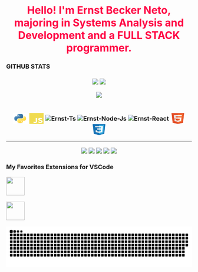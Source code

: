 <h1 align="center" style="color:#ff0043"> Hello! I'm Ernst Becker Neto, majoring in Systems Analysis and Development and a FULL STACK programmer.</h1>

<h3>GITHUB STATS<h3>
<div align="center">

  <img height="160rem" src="https://github-readme-stats.vercel.app/api?username=ernstbeckerneto&show_icons=true&include_all_commits=true&count_private=true&theme=react&hide_border=true&bg_color=0D1117&title_color=ff0043&icon_color=ff0043"/>
  
  <img height="160rem" src="https://github-readme-stats.vercel.app/api/top-langs/?username=ernstbeckerneto&layout=compact&theme=react&hide_border=true&bg_color=0D1117&title_color=ff0043&icon_color=ff0043"/>
  
  <br>
  
  <p align="center"><img src="https://img.shields.io/github/watchers/ernstbeckerneto/ernstbeckerneto?color=%23ff0043&label=Profile%20Views"></p>
  
</div>

<div align="center" style="display: inline_block"><br>
  <img align="center" alt="Ernst-Py" height="30" width="40" src="https://raw.githubusercontent.com/devicons/devicon/master/icons/python/python-original.svg">

  <img align="center" alt="Ernst-Js" height="30" width="40" src="https://raw.githubusercontent.com/devicons/devicon/master/icons/javascript/javascript-plain.svg">

  <img align="center" alt="Ernst-Ts" height="30" width="40" src="https://cdn.jsdelivr.net/gh/devicons/devicon/icons/typescript/typescript-original.svg">
  
  <img align="center" alt="Ernst-Node-Js" height="30" width="40" src="https://cdn.jsdelivr.net/gh/devicons/devicon/icons/nodejs/nodejs-original.svg">
  
  <img align="center" alt="Ernst-React" height="30" width="40" src="https://cdn.jsdelivr.net/gh/devicons/devicon/icons/react/react-original.svg">
  
  <img align="center" alt="Ernst-HTML" height="30" width="40" src="https://raw.githubusercontent.com/devicons/devicon/master/icons/html5/html5-original.svg">
  
  <img align="center" alt="Ernst-CSS" height="30" width="40" src="https://raw.githubusercontent.com/devicons/devicon/master/icons/css3/css3-original.svg">
    
</div>
  
<hr>

<div align="center"> 
  <a href="https://www.youtube.com/channel/UCVqOAIhGFiG-eJljsq1ELLw" target="_blank"><img src="https://img.shields.io/badge/YouTube-FF0000?style=for-the-badge&logo=youtube&logoColor=white" target="_blank"></a>
  <a href="https://instagram.com/ernst_becker_neto/" target="_blank"><img src="https://img.shields.io/badge/-Instagram-%23E4405F?style=for-the-badge&logo=instagram&logoColor=white" target="_blank"></a>
  <a href="https://www.linkedin.com/in/ErnstBeckerNeto" target="_blank"><img height="28" src="https://cdn.jsdelivr.net/gh/devicons/devicon/icons/linkedin/linkedin-original.svg"></a>
  <a href="https://twitter.com/ErnstBeckerNeto" target="_blank"><img src="https://img.shields.io/badge/Twitter-1DA1F2?style=for-the-badge&logo=twitter&logoColor=white" target="_blank"></a>
  <a href = "mailto:ernst.becker.neto@gmail.com" target="_blank"><img src="https://img.shields.io/badge/-Gmail-%23333?style=for-the-badge&logo=gmail&logoColor=white"></a>
</div>

<h3>My Favorites Extensions for VSCode</h3>
<a href="https://marketplace.visualstudio.com/items?itemName=apvarun.celestial"><img width="50" height="50" src="https://cdn.discordapp.com/attachments/1001106471536300164/1001116053767737374/Celestial.png"></img></a>
  
<a href="https://marketplace.visualstudio.com/items?itemName=formulahendry.code-runner"><img width="50" height="50" src="https://cdn.discordapp.com/attachments/1001106471536300164/1001116071148920923/Code_Runner.png"></img></a>

![Snake animation](https://github.com/ernstbeckerneto/ernstbeckerneto/blob/output/github-contribution-grid-snake.svg)

